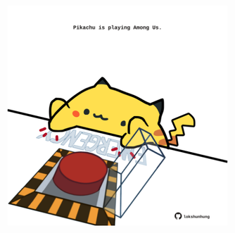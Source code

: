 <!-- built at 28/06/2024, 09:00:38 UTC -->
<p align="center">
  <img width="500" height="500" src="./ReadmeImage.svg">
</p>
